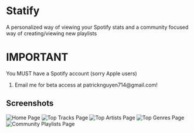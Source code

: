 # Statify
A personalized way of viewing your Spotify stats and a community focused way of creating/viewing new playlists 
# IMPORTANT

You MUST have a Spotify account (sorry Apple users)

<ol>
  <li>Email me for beta access at patricknguyen714@gmail.com!</li>
</ol>

## Screenshots
  ![Home Page](./frontend/src/assets/screenshots/homepageDesktop.png)
  ![Top Tracks Page](./frontend/src/assets/screenshots/toptracksDesktop.png)
  ![Top Artists Page](./frontend/src/assets/screenshots/topartistsDesktop.png)
  ![Top Genres Page](./frontend/src/assets/screenshots/topgenresDesktop.png)
  ![Community Playlists Page](./frontend/src/assets/screenshots/communityDesktop.png)


